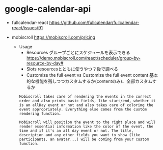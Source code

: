 # google-calendar-api
- fullcalendar-react
https://github.com/fullcalendar/fullcalendar-react/issues/91

- mobiscroll
https://mobiscroll.com/pricing
  - Usage
    - Resources
    グループごとにスケジュールを表示できる
    https://demo.mobiscroll.com/react/scheduler/group-by-resource-by-day#
    - Slots
    resourcesとともに使うやつ？後で調べる
    - Customize the full event vs Customize the full event content
    基本的な機能を残しつつカスタムするか(contentのみ)、全部カスタムするか
    ```
    Mobiscroll takes care of rendering the events in the correct order and also prints basic fields, like start/end, whether it is an allDay event or not and also takes care of coloring the event appropriately. Everything else comes from the custom rendering function.
    ```
    ```
    Mobiscroll will position the event to the right place and will render essential information like the color of the event, the time and if it's an all day event or not. The title, description and any other fields you want to show (like participants, an avatar...) will be coming from your custom function.
    ```